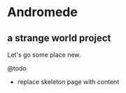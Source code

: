 # Andromede
## a strange world project

Let's go some place new. 

@todo
* replace skeleton page with content


